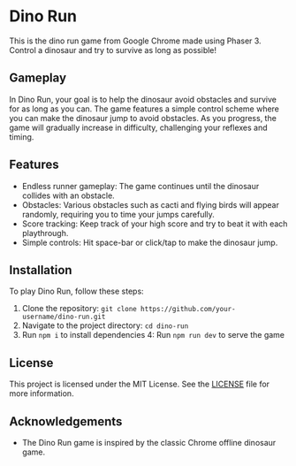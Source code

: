 # Dino Run

This is the dino run game from Google Chrome made using Phaser 3. Control a dinosaur and try to survive as long as possible!

## Gameplay

In Dino Run, your goal is to help the dinosaur avoid obstacles and survive for as long as you can. The game features a simple control scheme where you can make the dinosaur jump to avoid obstacles. As you progress, the game will gradually increase in difficulty, challenging your reflexes and timing.

## Features

- Endless runner gameplay: The game continues until the dinosaur collides with an obstacle.
- Obstacles: Various obstacles such as cacti and flying birds will appear randomly, requiring you to time your jumps carefully.
- Score tracking: Keep track of your high score and try to beat it with each playthrough.
- Simple controls: Hit space-bar or click/tap to make the dinosaur jump.

## Installation

To play Dino Run, follow these steps:

1. Clone the repository: `git clone https://github.com/your-username/dino-run.git`
2. Navigate to the project directory: `cd dino-run`
3. Run `npm i` to install dependencies
4: Run `npm run dev` to serve the game

## License

This project is licensed under the MIT License. See the [LICENSE](LICENSE) file for more information.

## Acknowledgements

- The Dino Run game is inspired by the classic Chrome offline dinosaur game.